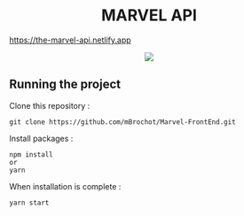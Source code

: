 <h1 align="center">
	MARVEL API
</h1>

https://the-marvel-api.netlify.app

<p align="center">
	<img src="https://github.com/mBrochot/Marvel-FrontEnd/blob/master/src/preview/capture-marv.gif">
</p>


## Running the project

Clone this repository :

```
git clone https://github.com/mBrochot/Marvel-FrontEnd.git
```

Install packages :

```
npm install
or
yarn
```

When installation is complete :

```bash
yarn start
```
